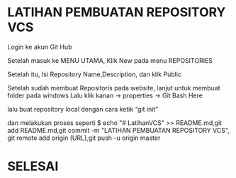 # LATIHAN PEMBUATAN REPOSITORY VCS	

Login ke akun Git Hub

Setelah masuk ke MENU UTAMA, Klik New pada menu REPOSITORIES

Setelah itu, Isi Repository Name,Description, dan klik Public

Setelah sudah membuat Repositoris pada website, lanjut untuk membuat folder pada windows
Lalu klik kanan -> properties -> Git Bash Here

lalu buat repository local dengan cara ketik “git init” 

dan melakukan proses seperti $ echo "# LatihanVCS" >> README.md,git add README.md,git commit -m "LATIHAN PEMBUATAN REPOSITORY VCS",
git remote add origin (URL),git push -u origin master

# SELESAI
